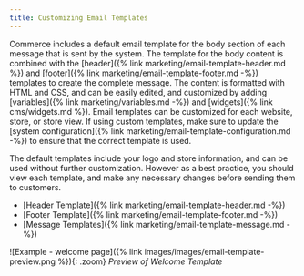 ```yaml
---
title: Customizing Email Templates
---
```


Commerce includes a default email template for the body section of each message that is sent by the system. The template for the body content is combined with the [header]({% link marketing/email-template-header.md %}) and [footer]({% link marketing/email-template-footer.md -%}) templates to create the complete message. The content is formatted with HTML and CSS, and can be easily edited, and customized by adding [variables]({% link marketing/variables.md -%}) and [widgets]({% link cms/widgets.md %}). Email templates can be customized for each website, store, or store view. If using custom templates, make sure to update the [system configuration]({% link marketing/email-template-configuration.md -%}) to ensure that the correct template is used.

The default templates include your logo and store information, and can be used without further customization. However as a best practice, you should view each template, and make any necessary changes before sending them to customers.

- [Header Template]({% link marketing/email-template-header.md -%})
- [Footer Template]({% link marketing/email-template-footer.md -%})
- [Message Templates]({% link marketing/email-template-message.md -%})

![Example - welcome page]({% link images/images/email-template-preview.png %}){: .zoom}
_Preview of Welcome Template_
